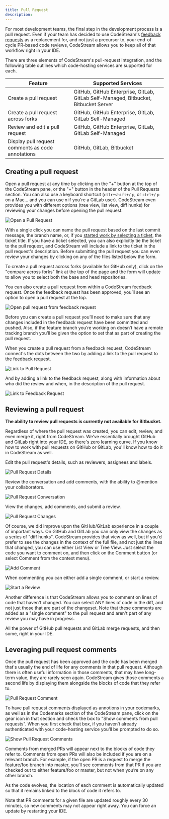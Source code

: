 ```yaml
---
title: Pull Request
description: 
---
```


For most development teams, the final step in the development process is a pull
request. Even if your team has decided to use CodeStream's [feedback
requests](feedback-requests) as a replacement for, and not just a precursor to,
your end-of-cycle PR-based code reviews, CodeStream allows you to keep all of
that workflow right in your IDE.

There are three elements of CodeStream's pull-request integration, and the
following table outlines which code-hosting services are supported for each.

Feature|Supported Services
-------------|-------
Create a pull request|GitHub, GitHub Enterprise, GitLab, GitLab Self-Managed, Bitbucket, Bitbucket Server
Create a pull request across forks|GitHub, GitHub Enterprise, GitLab, GitLab Self-Managed
Review and edit a pull request|GitHub, GitHub Enterprise, GitLab, GitLab Self-Managed
Display pull request comments as code annotations|GitHub, GitLab, Bitbucket

## Creating a pull request

Open a pull request at any time by clicking on the "+" button at the top of the
CodeStream pane, or the "+" button in the header of the Pull Requests
section. You can also use a keyboard shortcut (`ctlr+shift+/` `p`, or `ctrl+/`
`p` on a Mac... and you can use `m` if you're a GitLab user). CodeStream even
provides you with different options (tree view, list view, diff hunks) for
reviewing your changes before opening the pull request.

![Open a Pull Request](../assets/images/OpenPullRequest1.png)

With a single click you can name the pull request based on the last commit
message, the branch name, or, if you [started work by selecting a
ticket](start-work), the ticket title. If you have a ticket selected, you can
also explicitly tie the ticket to the pull request, and CodeStream will include
a link to the ticket in the pull request's description. Before submitting the
pull request you can even review your changes by clicking on any of the files
listed below the form.

To create a pull request across forks (available for GitHub only), click on the
"compare across forks" link at the top of the page and the form will update to
allow you to select both the base and head repositories.

You can also create a pull request from within a CodeStream feedback request.
Once the feedback request has been approved, you’ll see an option to open a pull
request at the top.

![Open pull request from feedback request](../assets/images/OpenPRfromFR.png)

Before you can create a pull request you’ll need to make sure that any changes
included in the feedback request have been committed and pushed. Also, if the
feature branch you’re working on doesn’t have a remote tracking branch you’ll be
given the option to set that as part of creating the pull request.

When you create a pull request from a feedback request, CodeStream connect's the
dots between the two by adding a link to the pull request to the feedback
request.

![Link to Pull Request](../assets/images/LinkToPullRequest.png)

And by adding a link to the feedback request, along with information about who
did the review and when, in the description of the pull request.

![Link to Feedback Request](../assets/images/LinkToFeedbackRequest.png)

## Reviewing a pull request

**The ability to review pull requests is currently not available for Bitbucket.**

Regardless of where the pull request was created, you can edit, review, and even
merge it, right from CodeStream. We've essentially brought GitHub and GitLab
right into your IDE, so there's zero learning curve. If you know how to work
with pull requests on GitHub or GitLab, you'll know how to do it in CodeStream
as well.

Edit the pull request's details, such as reviewers, assignees and labels.

![Pull Request Details](../assets/images/PRDetails-GH.png)

Review the conversation and add comments, with the ability to @mention your
collaborators. 

![Pull Request Conversation](../assets/images/PRConversation-GH.png)

View the changes, add comments, and submit a review.

![Pull Request Changes](../assets/images/PRChanges-GH.png)

Of course, we did improve upon the GitHub/GitLab experience in a couple of
important ways. On GitHub and GitLab you can only view the changes as a series
of "diff hunks". CodeStream provides that view as well, but if you'd prefer to
see the changes in the context of the full file, and not just the lines that
changed, you can use either List View or Tree View. Just select the code you
want to comment on, and then click on the Comment button (or select Comment from
the context menu).

![Add Comment](../assets/images/PRComment-GH.png)

When commenting you can either add a single comment, or start a review.

![Start a Review](../assets/images/PRCommentForm-GH.png)

Another difference is that CodeStream allows you to comment on lines of code
that haven't changed. You can select ANY lines of code in the diff, and not just
those that are part of the changeset. Note that these comments are added as a
"single comment" to the pull request and aren't part of any review you may have
in progress.

All the power of GitHub pull requests and GitLab merge requests, and then some,
right in your IDE.

## Leveraging pull request comments

Once the pull request has been approved and the code has been merged that's
usually the end of life for any comments in that pull request. Although there is
often useful information in those comments, that may have long-term value, they
are rarely seen again. CodeStream gives those comments a second life by
displaying them alongside the blocks of code that they refer to. 

![Pull Request Comment](../assets/images/PRComment-Gutter.png)

To have pull request comments displayed as annotions in your codemarks, as well
as in the Codemarks section of the CodeStream pane, click on the gear icon in
that section and check the box to "Show comments from pull requests". When you
first check that box, if you haven’t already authenticated with your
code-hosting service you’ll be prompted to do so.

![Show Pull Request Comments](../assets/images/CodemarksSection-Settings.png)

Comments from merged PRs will appear next to the blocks of code they refer to.
Comments from open PRs will also be included if you are on a relevant branch.
For example, if the open PR is a request to merge the feature/foo branch into
master, you’ll see comments from that PR if you are checked out to either
feature/foo or master, but not when you’re on any other branch.

As the code evolves, the location of each comment is automatically updated so
that it remains linked to the block of code it refers to.

Note that PR comments for a given file are updated roughly every 30 minutes, so
new comments may not appear right away. You can force an update by restarting
your IDE.